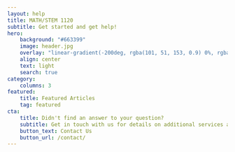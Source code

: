 ```yaml
---
layout: help
title: MATH/STEM 1120
subtitle: Get started and get help!
hero:
    background: "#663399"
    image: header.jpg
    overlay: "linear-gradient(-200deg, rgba(101, 51, 153, 0.9) 0%, rgba(90, 51, 153, 0.9) 53%, rgba(71, 51, 153, 0.9) 100%)"
    align: center
    text: light
    search: true
category:
    columns: 3
featured:
    title: Featured Articles
    tag: featured
cta:
    title: Didn't find an answer to your question?
    subtitle: Get in touch with us for details on additional services and custom work pricing
    button_text: Contact Us   
    button_url: /contact/      
---
```

